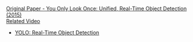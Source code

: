 [Original Paper - You Only Look Once: Unified, Real-Time Object Detection (2015)](https://arxiv.org/abs/1506.02640)  
[Related Video](https://youtube.com/watch?v=n9_XyCGr-MI)

- [YOLO: Real-Time Object Detection](https://pjreddie.com/darknet/yolo/)  
